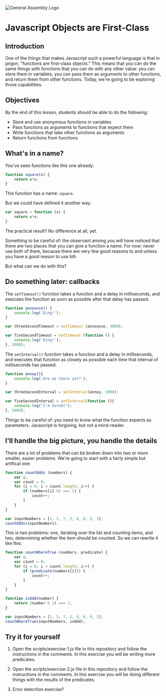 ![General Assembly Logo](http://i.imgur.com/ke8USTq.png)

# Javascript Objects are First-Class

## Introduction

One of the things that makes Javascript such a powerful language is that in jargon, "functions are first-class objects."  This means that you can do the same things with functions that you can do with any other value: you can store them in variables, you can pass them as arguments to other functions, and return them from other functions.  Today, we're going to be exploring those capabilities.

## Objectives

By the end of this lesson, students should be able to do the following:

- Store and use anonymous functions in variables
- Pass functions as arguments to functions that expect them
- Write functions that take other functions as arguments
- Return functions from functions

## What's in a name?

You've seen functions like this one already:

```javascript
function square(x) {
    return x*x;
}
```

This function has a name: `square`.

But we could have defined it another way:

```javascript
var square = function (x) {
    return x*x;
}
```

The practical result?  No difference at all, yet.

Something to be careful of: the observant among you will have noticed that there are two places that you can give a function a name.  For now: never use both of them, because there are very few good reasons to  and unless you have a good reason to use bth 

But what can we do with this?

## Do something later: callbacks

The `setTimeout()` function takes a function and a delay in milliseconds, and executes the function as soon as possible after that delay has passed.  

```javascript
function announce() { 
    console.log('Ding!'); 
}

var threeSecondTimeout = setTimeout (announce, 3000);

var fiveSecondTimeout = setTimeout (function () { 
    console.log('Ding!'); 
}, 5000);
```

The `setInterval()` function takes a function and a delay in milliseconds, and executes that function as closely as possible each time that interval of milliseconds has passed.

```javascript 
function annoy(){ 
    console.log('Are we there yet?');
}

var threeSecondInterval = setInterval(annoy, 3000);

var fiveSecondInterval = setInterval(function (){
    console.log("I'm bored!");
}, 5000);
```

Things to be careful of:  you need to know what the function expects as parameters.  Javascript is forgiving, but not a mind-reader.

## I'll handle the big picture, you handle the details

There are a lot of problems that can be broken down into two or more smaller, easier problems.  We're going to start with a fairly simple but artifical one: 

```javascript
function countOdds (numbers) {
    var i;
    var count = 0;
    for (i = 0; i < count.length; i++) {
        if (numbers[i] %2 === 1) {
            count++;
        }
    }
}

var inputNumbers = [1, 5, 7, 2, 8, 6, 9, 3];
countOdds(inputNumbers);
```

This is two problems: one, iterating over the list and counting items, and two, determining whether the item should be counted.  So we can rewrite it like this:

```javascript
function countWhereTrue (numbers, predicate) {
    var i;
    var count = 0;
    for (i = 0; i < count.length; i++) {
        if (predicate(numbers[i])) {
            count++;
        }
    }    
}

function isOdd(number) {
    return (number % 2) === 1;
}

var inputNumbers = [1, 5, 7, 2, 8, 6, 9, 3];
countWhereTrue(inputNumbers, isOdd);
```

## Try it for yourself

1. Open the scripts/exercise-1.js file in this repository and follow the instructions in the comments.  In this exercise you will be writing more predicates.

2. Open the scripts/exercise-2.js file in this repository and follow the instructions in the comments.  In this exercise you will be doing different things with the results of the predicates.

3. Error detection exercise?



